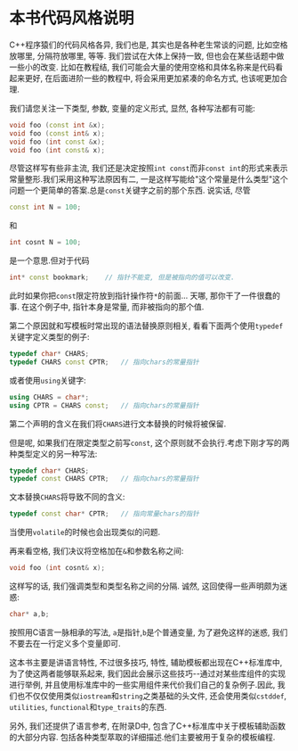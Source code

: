 

# 本书代码风格说明

C++程序猿们的代码风格各异, 我们也是, 其实也是各种老生常谈的问题, 比如空格放哪里, 分隔符放哪里, 等等. 我们尝试在大体上保持一致, 但也会在某些话题中做一些小的改变. 比如在教程结, 我们可能会大量的使用空格和具体名称来是代码看起来更好, 在后面进阶一些的教程中, 将会采用更加紧凑的命名方式, 也该呢更加合理.

我们请您关注一下类型, 参数, 变量的定义形式, 显然, 各种写法都有可能:

```cpp
void foo (const int &x);
void foo (const int& x);
void foo (int const &x);
void foo (int const& x);
```

尽管这样写有些非主流, 我们还是决定按照`int const`而非`const int`的形式来表示常量整形.我们采用这种写法原因有二, 一是这样写能给"这个常量是什么类型"这个问题一个更简单的答案.总是`const`关键字之前的那个东西. 说实话, 尽管

```cpp
const int N = 100;
```

和

```cpp
int cosnt N = 100;
```

是一个意思.但对于代码

```cpp
int* const bookmark;	// 指针不能变, 但是被指向的值可以改变.
```

此时如果你把`const`限定符放到指针操作符`*`的前面... 天哪, 那你干了一件很蠢的事. 在这个例子中, 指针本身是常量, 而非被指向的那个值.

第二个原因就和写模板时常出现的语法替换原则相关, 看看下面两个使用`typedef`关键字定义类型的例子:

```cpp
typedef char* CHARS;
typedef CHARS const CPTR;	// 指向chars的常量指针
```

 或者使用`using`关键字:

```cpp
using CHARS = char*;
using CPTR = CHARS const;	// 指向chars的常量指针
```

第二个声明的含义在我们将`CHARS`进行文本替换的时候将被保留.

但是呢, 如果我们在限定类型之前写`const`, 这个原则就不会执行.考虑下刚才写的两种类型定义的另一种写法:

```cpp
typedef char* CHARS;
typedef const CHARS CPTR;	// 指向chars的常量指针
```

文本替换`CHARS`将导致不同的含义:

```cpp
typedef const char* CPTR;	// 指向常量chars的指针
```

当使用`volatile`的时候也会出现类似的问题.



再来看空格, 我们决议将空格加在`&`和参数名称之间:

```cpp
void foo (int cosnt& x);
```

这样写的话, 我们强调类型和类型名称之间的分隔. 诚然, 这回使得一些声明颇为迷惑:

```cpp
char* a,b;
```

按照用C语言一脉相承的写法, `a`是指针,`b`是个普通变量, 为了避免这样的迷惑, 我们不要去在一行定义多个变量即可.

这本书主要是讲语言特性, 不过很多技巧, 特性, 辅助模板都出现在C++标准库中, 为了使这两者能够联系起来, 我们因此会展示这些技巧--通过对某些库组件的实现进行举例, 并且使用标准库中的一些实用组件来代价我们自己的复杂例子.因此, 我们也不仅仅使用类似`iostream`和`string`之类基础的头文件, 还会使用类似`cstddef`, `utilities`, `functional`和`type_traits`的东西.

另外, 我们还提供了语言参考, 在附录D中, 包含了C++标准库中关于模板辅助函数的大部分内容. 包括各种类型萃取的详细描述.他们主要被用于复杂的模板编程.